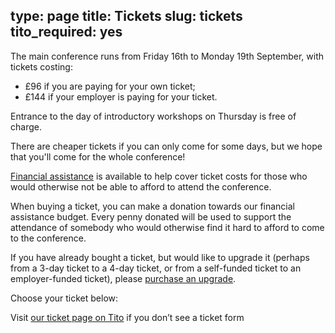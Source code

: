 type: page
title: Tickets
slug: tickets
tito_required: yes
---

The main conference runs from Friday 16th to Monday 19th September, with tickets costing:

 * £96 if you are paying for your own ticket;
 * £144 if your employer is paying for your ticket.

Entrance to the day of introductory workshops on Thursday is free of charge.

There are cheaper tickets if you can only come for some days, but we hope that you'll come for the whole conference!

[Financial assistance](/financial-aid/) is available to help cover ticket costs for
those who would otherwise not be able to afford to attend the conference.

When buying a ticket, you can make a donation towards our financial assistance budget.
Every penny donated will be used to support the attendance of somebody who would otherwise find it hard to afford to come to the conference.

If you have already bought a ticket, but would like to upgrade it (perhaps from a 3-day ticket to a 4-day ticket, or from a self-funded ticket to an employer-funded ticket), please [purchase an upgrade](/tickets/upgrading/).

Choose your ticket below:

<tito-widget event="pyconuk/2016">Visit [our ticket page on Tito](https://ti.to/pyconuk/2016) if you don’t see a ticket form</tito-widget>
